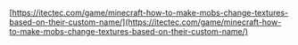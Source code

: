 
[https://itectec.com/game/minecraft-how-to-make-mobs-change-textures-based-on-their-custom-name/](https://itectec.com/game/minecraft-how-to-make-mobs-change-textures-based-on-their-custom-name/)
